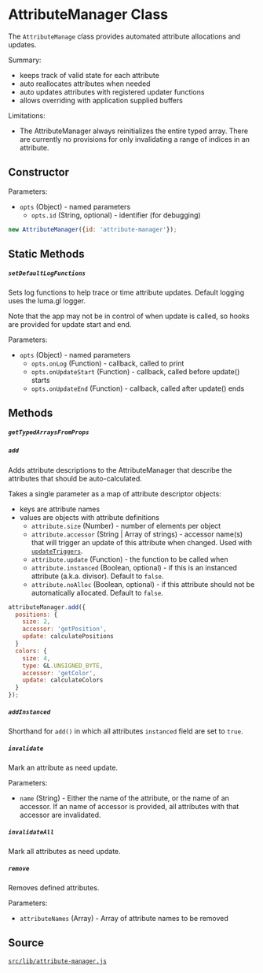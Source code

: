 # AttributeManager Class

The `AttributeManage` class provides automated attribute allocations and updates.

Summary:
- keeps track of valid state for each attribute
- auto reallocates attributes when needed
- auto updates attributes with registered updater functions
- allows overriding with application supplied buffers

Limitations:
- The AttributeManager always reinitializes the entire typed array.
  There are currently no provisions for only invalidating a range of
  indices in an attribute.

## Constructor

Parameters:

- `opts` (Object) - named parameters
  * `opts.id` (String, optional) - identifier (for debugging)

```js
new AttributeManager({id: 'attribute-manager'});
```

## Static Methods

##### `setDefaultLogFunctions`

Sets log functions to help trace or time attribute updates.
Default logging uses the luma.gl logger.

Note that the app may not be in control of when update is called,
so hooks are provided for update start and end.

Parameters:

- `opts` (Object) - named parameters
  * `opts.onLog` (Function) - callback, called to print
  * `opts.onUpdateStart` (Function) - callback, called before update() starts
  * `opts.onUpdateEnd` (Function) - callback, called after update() ends

## Methods

##### `getTypedArraysFromProps`



##### `add`

Adds attribute descriptions to the AttributeManager that describe
the attributes that should be auto-calculated.

Takes a single parameter as a map of attribute descriptor objects:
- keys are attribute names
- values are objects with attribute definitions
  * `attribute.size` (Number) - number of elements per object
  * `attribute.accessor` (String | Array of strings) - accessor name(s) that will
    trigger an update of this attribute when changed. Used with
    [`updateTriggers`](/docs/api-reference/base-layer.md#-updatetriggers-object-optional-).
  * `attribute.update` (Function) - the function to be called when
  * `attribute.instanced` (Boolean, optional) - if this is an instanced attribute
    (a.k.a. divisor). Default to `false`.
  * `attribute.noAlloc` (Boolean, optional) - if this attribute should not be
    automatically allocated. Default to `false`.

```js
attributeManager.add({
  positions: {
    size: 2,
    accessor: 'getPosition',
    update: calculatePositions
  }
  colors: {
    size: 4,
    type: GL.UNSIGNED_BYTE,
    accessor: 'getColor',
    update: calculateColors
  }
});
```

##### `addInstanced`

Shorthand for `add()` in which all attributes `instanced` field are set to `true`.

##### `invalidate`

Mark an attribute as need update.

Parameters:

- `name` (String) - Either the name of the attribute, or the name of an accessor.
If an name of accessor is provided, all attributes with that accessor are invalidated.

##### `invalidateAll`

Mark all attributes as need update.

##### `remove`

Removes defined attributes.

Parameters:

- `attributeNames` (Array) - Array of attribute names to be removed

## Source
[`src/lib/attribute-manager.js`](https://github.com/uber/deck.gl/blob/4.1-release/src/lib/attribute-manager.js)

